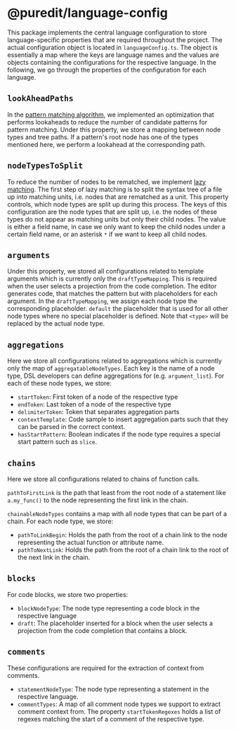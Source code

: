 # @puredit/language-config

This package implements the central language configuration to store language-specific properties that are required throughout the project. The actual configuration object is located in `languageConfig.ts`. The object is essentially a map where the keys are language names and the values are objects containing the configurations for the respective language. In the following, we go through the properties of the configuration for each language.

## `lookAheadPaths`

In the [pattern matching algorithm](https://github.com/andretrump/puredit/blob/main/packages/parser/match/patternMatching.ts), we implemented an optimization that performs lookaheads to reduce the number of candidate patterns for pattern matching. Under this property, we store a mapping between node types and tree paths. If a pattern's root node has one of the types mentioned here, we perform a lookahead at the corresponding path.

## `nodeTypesToSplit`

To reduce the number of nodes to be rematched, we implement [lazy matching](https://github.com/andretrump/puredit/blob/main/packages/projections/state/lazyMatching.ts). The first step of lazy matching is to split the syntax tree of a file up into matching units, i.e. nodes that are rematched as a unit. This property controls, which node types are split up during this process. The keys of this configuration are the node types that are split up, i.e. the nodes of these types do not appear as matching units but only their child nodes. The value is either a field name, in case we only want to keep the child nodes under a certain field name, or an asterisk `*` if we want to keep all child nodes.

## `arguments`

Under this property, we stored all configurations related to template arguments which is currently only the `draftTypeMapping`. This is required when the user selects a projection from the code completion. The editor generates code, that matches the pattern but with placeholders for each argument. In the `draftTypeMapping`, we assign each node type the corresponding placeholder. `default` the placeholder that is used for all other node types where no special placeholder is defined. Note that `<type>` will be replaced by the actual node type.

## `aggregations`

Here we store all configurations related to aggregations which is currently only the map of `aggregatableNodeTypes`. Each key is the name of a node type, DSL developers can define aggregations for (e.g. `argument_list`). For each of these node types, we store:

- `startToken`: First token of a node of the respective type
- `endToken`: Last token of a node of the respective type
- `delimiterToken`: Token that separates aggregation parts
- `contextTemplate`: Code sample to insert aggregation parts such that they can be parsed in the correct context.
- `hasStartPattern`: Boolean indicates if the node type requires a special start pattern such as `slice`.

## `chains`

Here we store all configurations related to chains of function calls.

`pathToFirstLink` is the path that least from the root node of a statement like `a.my_func()` to the node representing the first link in the chain.

`chainableNodeTypes` contains a map with all node types that can be part of a chain. For each node type, we store:

- `pathToLinkBegin`: Holds the path from the root of a chain link to the node representing the actual function or attribute name.
- `pathToNextLink`: Holds the path from the root of a chain link to the root of the next link in the chain.

## `blocks`

For code blocks, we store two properties:

- `blockNodeType`: The node type representing a code block in the respective language
- `draft`: The placeholder inserted for a block when the user selects a projection from the code completion that contains a block.

## `comments`

These configurations are required for the extraction of context from comments.

- `statementNodeType`: The node type representing a statement in the respective language.
- `commentTypes`: A map of all comment node types we support to extract comment context from. The property `startTokenRegexes` holds a list of regexes matching the start of a comment of the respective type.
